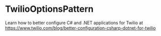 # TwilioOptionsPattern
Learn how to better configure C# and .NET applications for Twilio at https://www.twilio.com/blog/better-configuration-csharp-dotnet-for-twilio
